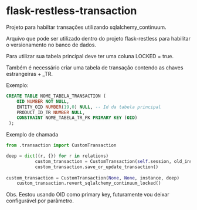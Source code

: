 # flask-restless-transaction

Projeto para habiltar transações utilizando sqlalchemy_continuum.

Arquivo que pode ser utilizado dentro do projeto flask-restless para habilitar o versionamento no banco de dados.

Para utilizar sua tabela principal deve ter uma coluna LOCKED = true.

Também é necessário criar uma tabela de transação contendo as chaves estrangeiras + _TR.

Exemplo:
```sql
CREATE TABLE NOME_TABELA_TRANSACTION (
	OID NUMBER NOT NULL,
	ENTITY_OID NUMBER(19,0) NULL, -- Id da tabela principal
	PRODUCT_ID_TR NUMBER NULL,
  	CONSTRAINT NOME_TABELA_TR_PK PRIMARY KEY (OID)
 );
```
Exemplo de chamada
```python
from .transaction import CustomTransaction

deep = dict((r, {}) for r in relations)
           custom_transaction = CustomTransaction(self.session, old_instance, instance, deep)
           custom_transaction.save_or_update_transaction()
	   
custom_transaction = CustomTransaction(None, None, instance, deep)
    custom_transaction.revert_sqlalchemy_continuum_locked()
```

Obs. Eestou usando OID como primary key, futuramente vou deixar configurável por parâmetro.
